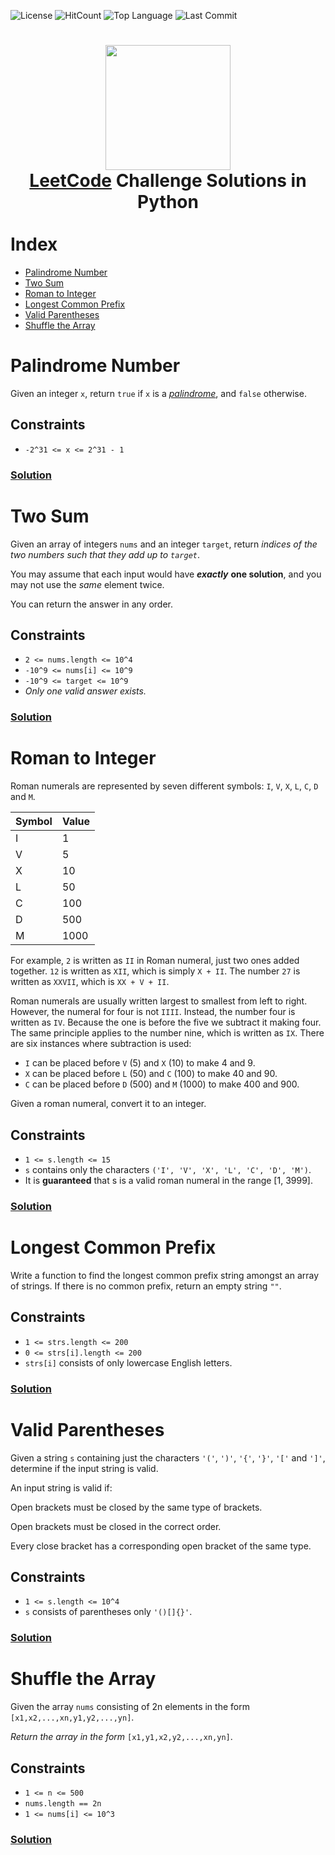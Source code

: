 ![License](https://img.shields.io/github/license/aardzark/LeetCode_Python_Solutions?color=%233D79A9)
![HitCount](https://img.shields.io/endpoint?color=%23F7D550&url=https%3A%2F%2Fhits.dwyl.com%2Faardzark%2FLeetCode_Python_Solutions.json)
![Top Language](https://img.shields.io/github/languages/top/aardzark/LeetCode_Python_Solutions?color=%233d79a9)
![Last Commit](https://img.shields.io/github/last-commit/aardzark/LeetCode_Python_Solutions?color=f7d550)

<div>
<h1>
  <div align="center">
    <a href="https://www.leetcode.com/zacharyromeperales"><img src="https://camo.githubusercontent.com/7c89b46de0f34cfcc4d8c7217c2359d1b1af78c72151f73f4e81b7aa127ca4c6/68747470733a2f2f692e696d6775722e636f6d2f49735335786b5a2e706e67" width="200"></a>
    <br>
    <a href="https://www.leetcode.com">LeetCode</a> Challenge Solutions in Python
  </div>
  <br>
  <div align="left">
    Index
  </div>
</h1>
</div>

- [Palindrome Number](#palindrome-number)
- [Two Sum](#two-sum)
- [Roman to Integer](#roman-to-integer)
- [Longest Common Prefix](#longest-common-prefix)
- [Valid Parentheses](#valid-parentheses)
- [Shuffle the Array](#shuffle-the-array)

# Palindrome Number

Given an integer `x`, return `true` if `x` is a *[palindrome](https://en.wikipedia.org/wiki/Palindrome)*, and `false` otherwise.

## Constraints

* `-2^31 <= x <= 2^31 - 1`

### [Solution](./Python/palindrome_number.py)

# Two Sum

Given an array of integers `nums` and an integer `target`, return *indices of the two numbers such that they add up to `target`*.

You may assume that each input would have ***exactly*** **one solution**, and you may not use the *same* element twice.

You can return the answer in any order.

## Constraints
* `2 <= nums.length <= 10^4`
* `-10^9 <= nums[i] <= 10^9`
* `-10^9 <= target <= 10^9`
* *Only one valid answer exists.*


### [Solution](./Python/two_sum.py)

# Roman to Integer

Roman numerals are represented by seven different symbols: `I`, `V`, `X`, `L`, `C`, `D` and `M`.

| Symbol | Value  |  
| ------ | ------ |
| I      | 1      |
| V      | 5      |
| X      | 10     |
| L      | 50     |
| C      | 100    |
| D      | 500    |
| M      | 1000   |

For example, `2` is written as `II` in Roman numeral, just two ones added together. `12` is written as `XII`, which is simply `X + II`. 
The number `27` is written as `XXVII`, which is `XX + V + II`.

Roman numerals are usually written largest to smallest from left to right. However, the numeral for four is not `IIII`. 
Instead, the number four is written as `IV`. Because the one is before the five we subtract it making four. 
The same principle applies to the number nine, which is written as `IX`. There are six instances where subtraction is used:

* `I` can be placed before `V` (5) and `X` (10) to make 4 and 9. 
* `X` can be placed before `L` (50) and `C` (100) to make 40 and 90. 
* `C` can be placed before `D` (500) and `M` (1000) to make 400 and 900.

Given a roman numeral, convert it to an integer.

## Constraints
* `1 <= s.length <= 15`
* `s` contains only the characters `('I', 'V', 'X', 'L', 'C', 'D', 'M')`.
*  It is **guaranteed** that s is a valid roman numeral in the range [1, 3999].

### [Solution](./Python/roman_to_integer.py)

# Longest Common Prefix

Write a function to find the longest common prefix string amongst an array of strings.
If there is no common prefix, return an empty string `""`.

## Constraints

* `1 <= strs.length <= 200`
* `0 <= strs[i].length <= 200`
* `strs[i]` consists of only lowercase English letters.

### [Solution](./Python/longest_common_prefix.py)

# Valid Parentheses

Given a string `s` containing just the characters `'('`, `')'`, `'{'`, `'}'`, `'['` and `']'`, determine if the input string is valid.

An input string is valid if:

Open brackets must be closed by the same type of brackets.

Open brackets must be closed in the correct order.

Every close bracket has a corresponding open bracket of the same type.

## Constraints

* `1 <= s.length <= 10^4`
* `s` consists of parentheses only `'()[]{}'`.

### [Solution](./Python/valid_parentheses.py)

# Shuffle the Array

Given the array `nums` consisting of 2n elements in the form `[x1,x2,...,xn,y1,y2,...,yn]`.

*Return the array in the form* `[x1,y1,x2,y2,...,xn,yn]`.

## Constraints

* `1 <= n <= 500`
* `nums.length == 2n`
* `1 <= nums[i] <= 10^3`

### [Solution](./Python/shuffle_the_array.py)
